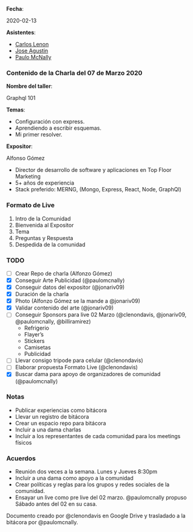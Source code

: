 **Fecha**:

2020-02-13

**Asistentes**:

- [Carlos Lenon](https://github.com/clenondavis)
- [Jose Agustin](https://github.com/jonariv09)
- [Paulo McNally](https://github.com/paulomcnally)

### Contenido de la Charla del 07 de Marzo 2020

**Nombre del taller**:

Graphql 101

**Temas**:

- Configuración con express.
- Aprendiendo a escribir esquemas.
- Mi primer resolver.

**Expositor**:

Alfonso Gómez
  - Director de desarrollo de software y aplicaciones en Top Floor Marketing
  - 5+ años de experiencia
  - Stack preferido: MERNG, (Mongo, Express, React, Node, GraphQl)

### Formato de Live

1. Intro de la Comunidad
2. Bienvenida al Expositor
3. Tema
4. Preguntas y Respuesta
5. Despedida de la comunidad


### TODO

- [ ] Crear Repo de charla (Alfonzo Gómez)
- [x] Conseguir Arte Publicidad (@paulomcnally)
- [x] Conseguir datos del expositor (@jonariv09)
- [x] Duración de la charla
- [x] Photo (Alfonzo Gómez se la mande a @jonariv09)
- [x] Validar contenido del arte (@jonariv09)
- [ ] Conseguir Sponsors para live 02 Marzo (@clenondavis, @jonariv09, @paulomcnally, @billiramirez)
  - Refrigerio
  - Flayer’s
  - Stickers
  - Camisetas
  - Publicidad
- [ ] Llevar consigo tripode para celular (@clenondavis)
- [ ] Elaborar propuesta Formato Live (@clenondavis)
- [x] Buscar dama para apoyo de organizadores de comunidad (@paulomcnally)

### Notas

- Publicar experiencias como bitácora
- Llevar un registro de bitácora
- Crear un espacio repo para bitácora
- Incluir a una dama charlas
- Incluir a los representantes de cada comunidad para los meetings físicos

### Acuerdos

- Reunión dos veces a la semana. Lunes y Jueves 8:30pm
- Incluir a una dama como apoyo a la comunidad
- Crear políticas y reglas para los grupos y redes sociales de la comunidad.
- Ensayar un live como pre live del 02 marzo. @paulomcnally propuso Sábado antes del 02 en su casa.

Documento creado por @clenondavis en Google Drive y trasladado a la bitácora por @paulomcnally.
